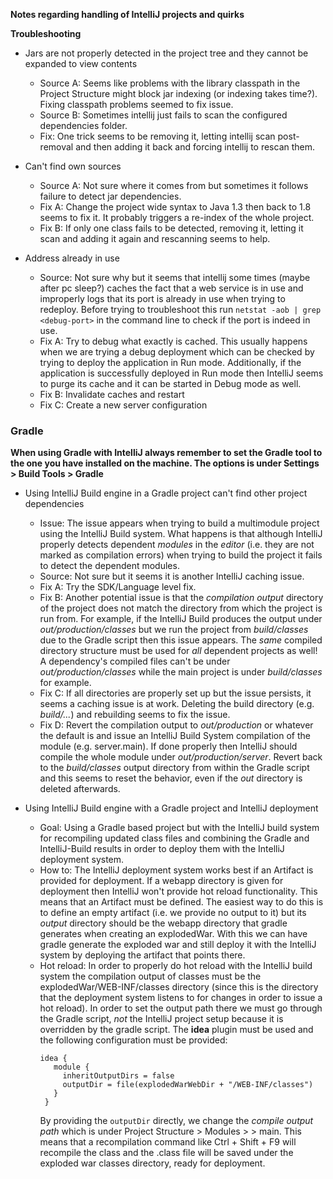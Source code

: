 **Notes regarding handling of IntelliJ projects and quirks**

**Troubleshooting**

* Jars are not properly detected in the project tree and they cannot be expanded to view contents

    - Source A: Seems like problems with the library classpath in the Project Structure might block jar indexing (or indexing takes time?). Fixing classpath problems seemed to fix issue.
    - Source B: Sometimes intellij just fails to scan the configured dependencies folder.
    - Fix: One trick seems to be removing it, letting intellij scan post-removal and then adding it back and forcing intellij to rescan them.

* Can't find own sources

    - Source A: Not sure where it comes from but sometimes it follows failure to detect jar dependencies.
    - Fix A: Change the project wide syntax to Java 1.3 then back to 1.8 seems to fix it. It probably triggers a re-index of the whole project.
    - Fix B: If only one class fails to be detected, removing it, letting it scan and adding it again and rescanning seems to help.

* Address already in use

    - Source: Not sure why but it seems that intellij some times (maybe after pc sleep?) caches the fact that a web service is in use and improperly logs that its port is already in use when trying to redeploy. Before trying to troubleshoot this run `netstat -aob | grep <debug-port>` in the command line to check if the port is indeed in use.
    - Fix A: Try to debug what exactly is cached. This usually happens when we are trying a debug deployment which can be checked by trying to deploy the application in Run mode. Additionally, if the application is successfully deployed in Run mode then IntelliJ seems to purge its cache and it can be started in Debug mode as well.
    - Fix B: Invalidate caches and restart
    - Fix C: Create a new server configuration

### Gradle
**When using Gradle with IntelliJ always remember to set the Gradle tool to the one you have installed on the machine. The options is under Settings > Build Tools > Gradle**

* Using IntelliJ Build engine in a Gradle project can't find other project dependencies

    - Issue: The issue appears when trying to build a multimodule project using the IntelliJ Build system. What happens is that although IntelliJ properly detects dependent *modules* in the *editor* (i.e. they are not marked as compilation errors) when trying to build the project it fails to detect the dependent modules.
    - Source: Not sure but it seems it is another IntelliJ caching issue.
    - Fix A: Try the SDK/Language level fix.
    - Fix B: Another potential issue is that the *compilation output* directory of the project does not match the directory from which the project is run from. For example, if the IntelliJ Build produces the output under *out/production/classes* but we run the project from *build/classes* due to the Gradle script then this issue appears. The *same* compiled directory structure must be used for *all* dependent projects as well! A dependency's compiled files can't be under *out/production/classes* while the main project is under *build/classes* for example.
    - Fix C: If all directories are properly set up but the issue persists, it seems a caching issue is at work. Deleting the build directory (e.g. *build/...*) and rebuilding seems to fix the issue.
    - Fix D: Revert the compilation output to *out/production* or whatever the default is and issue an IntelliJ Build System compilation of the module (e.g. server.main). If done properly then IntelliJ should compile the whole module under *out/production/server*. Revert back to the *build/classes* output directory from within the Gradle script and this seems to reset the behavior, even if the *out* directory is deleted afterwards.

* Using IntelliJ Build engine with a Gradle project and IntelliJ deployment

    - Goal: Using a Gradle based project but with the IntelliJ build system for recompiling updated class files and combining the Gradle and IntelliJ-Build results in order to deploy them with the IntelliJ deployment system.
    - How to: The IntelliJ deployment system works best if an Artifact is provided for deployment. If a webapp directory is given for deployment then IntelliJ won't provide hot reload functionality. This means that an Artifact must be defined. The easiest way to do this is to define an empty artifact (i.e. we provide no output to it) but its *output* directory should be the webapp directory that gradle generates when creating an explodedWar. With this we can have gradle generate the exploded war and still deploy it with the IntelliJ system by deploying the artifact that points there.
    - Hot reload: In order to properly do hot reload with the IntelliJ build system the compilation output of classes must be the explodedWar/WEB-INF/classes directory (since this is the directory that the deployment system listens to for changes in order to issue a hot reload). In order to set the output path there we must go through the Gradle script, *not* the IntelliJ project setup because it is overridden by the gradle script. The **idea** plugin must be used and the following configuration must be provided:
      ```
      idea {
         module {
           inheritOutputDirs = false
           outputDir = file(explodedWarWebDir + "/WEB-INF/classes")
         }
       }
       ```
        By providing the `outputDir` directly, we change the *compile output path* which is under Project Structure > Modules > <module-name> > main. This means that a recompilation command like Ctrl + Shift + F9 will recompile the class and the .class file will be saved under the exploded war classes directory, ready for deployment.
